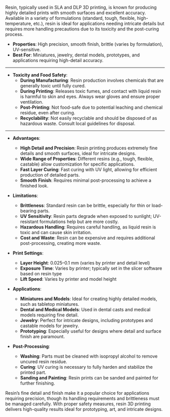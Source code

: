 Resin, typically used in SLA and DLP 3D printing, is known for producing highly detailed prints with smooth surfaces and excellent accuracy. Available in a variety of formulations (standard, tough, flexible, high-temperature, etc.), resin is ideal for applications needing intricate details but requires more handling precautions due to its toxicity and the post-curing process.

- **Properties**: High precision, smooth finish, brittle (varies by formulation), UV-sensitive.
- **Best For**: Miniatures, jewelry, dental models, prototypes, and applications requiring high-detail accuracy.

---

- **Toxicity and Food Safety**:
  - **During Manufacturing**: Resin production involves chemicals that are generally toxic until fully cured.
  - **During Printing**: Releases toxic fumes, and contact with liquid resin is harmful to skin and eyes. Always wear gloves and ensure proper ventilation.
  - **Post-Printing**: Not food-safe due to potential leaching and chemical residue, even after curing.
  - **Recyclability**: Not easily recyclable and should be disposed of as hazardous waste. Consult local guidelines for disposal.

---

- **Advantages**:
  - **High Detail and Precision**: Resin printing produces extremely fine details and smooth surfaces, ideal for intricate designs.
  - **Wide Range of Properties**: Different resins (e.g., tough, flexible, castable) allow customization for specific applications.
  - **Fast Layer Curing**: Fast curing with UV light, allowing for efficient production of detailed parts.
  - **Smooth Finish**: Requires minimal post-processing to achieve a finished look.

- **Limitations**:
  - **Brittleness**: Standard resin can be brittle, especially for thin or load-bearing parts.
  - **UV Sensitivity**: Resin parts degrade when exposed to sunlight; UV-resistant formulations help but are more costly.
  - **Hazardous Handling**: Requires careful handling, as liquid resin is toxic and can cause skin irritation.
  - **Cost and Waste**: Resin can be expensive and requires additional post-processing, creating more waste.

- **Print Settings**:
  - **Layer Height**: 0.025–0.1 mm (varies by printer and detail level)
  - **Exposure Time**: Varies by printer; typically set in the slicer software based on resin type
  - **Lift Speed**: Varies by printer and model height

- **Applications**:
  - **Miniatures and Models**: Ideal for creating highly detailed models, such as tabletop miniatures.
  - **Dental and Medical Models**: Used in dental casts and medical models requiring fine detail.
  - **Jewelry**: Perfect for intricate designs, including prototypes and castable models for jewelry.
  - **Prototyping**: Especially useful for designs where detail and surface finish are paramount.

- **Post-Processing**:
  - **Washing**: Parts must be cleaned with isopropyl alcohol to remove uncured resin residue.
  - **Curing**: UV curing is necessary to fully harden and stabilize the printed part.
  - **Sanding and Painting**: Resin prints can be sanded and painted for further finishing.

Resin’s fine detail and finish make it a popular choice for applications requiring precision, though its handling requirements and brittleness must be managed carefully. With proper safety measures, resin 3D printing delivers high-quality results ideal for prototyping, art, and intricate designs.